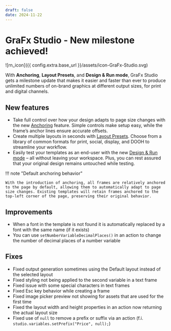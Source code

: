 ```yaml
---
draft: false
date: 2024-11-22
---
```


# GraFx Studio - New milestone achieved!

![rn_icon]({{ config.extra.base_url }}/assets/icon-GraFx-Studio.svg)

With **Anchoring**, **Layout Presets**, and **Design & Run mode**, GraFx Studio gets a milestone update that makes it easier and faster than ever to produce unlimited numbers of on-brand graphics at different output sizes, for print and digital channels.

<!-- more -->

## New features

- Take full control over how your design adapts to page size changes with the new [Anchoring](/GraFx-Studio/guides/anchoring/) feature. Simple controls make setup easy, while the frame’s anchor lines ensure accurate offsets.
- Create multiple layouts in seconds with [Layout Presets](/GraFx-Studio/guides/layouts/). Choose from a library of common formats for print, social, display, and DOOH to streamline your workflow.
- Easily test your templates as an end-user with the new [Design & Run mode](/GraFx-Studio/concepts/design-run/) – all without leaving your workspace. Plus, you can rest assured that your original design remains untouched while testing.

!!! note "Default anchoring behavior"

    With the introduction of anchoring, all frames are relatively anchored to the page by default, allowing them to automatically adapt to page size changes. Existing templates will retain frames anchored to the top-left corner of the page, preserving their original behavior.
    
## Improvements

- When a font in the template is not found it is automatically replaced by a font with the same name (if it exists)
- You can use `setNumberVariableDecimalPlaces()` in an action to change the number of decimal places of a number variable

## Fixes

- Fixed output generation sometimes using the Default layout instead of the selected layout
- Fixed styling not being applied to the second variable in a text frame
- Fixed issue with some special characters in text frames
- Fixed Esc key behavior while creating a frame
- Fixed image picker preview not showing for assets that are used for the first time
- Fixed the layout width and height properties in an action now returning the actual layout size
- Fixed use of `null` to remove a prefix or suffix via an action (f.i. `studio.variables.setPrefix("Price", null);`)
